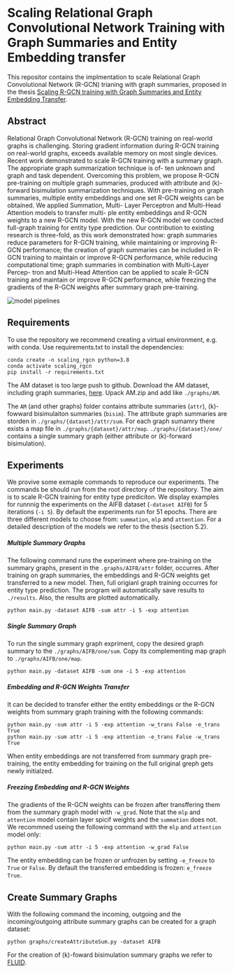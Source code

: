 # Scaling Relational Graph Convolutional Network Training with Graph Summaries and Entity Embedding transfer

This repositor contains the implmentation to scale Relational Graph Convolutional Network (R-GCN) trianing with graph summaries, proposed in the thesis [Scaling R-GCN training with Graph Summaries and Entity Embedding Transfer](https://github.com/tiddoloos/Scaling-RGCN-training/blob/main/thesis/Scaling_RGCN_Training_with_Graph_Summaries_and_Entity_Embedding_Transfer_Tiddo_Loos_2574974.pdf).

## Abstract
Relational Graph Convolutional Network (R-GCN) training on real-world graphs is challenging. Storing gradient information during R-GCN training on real-world graphs, exceeds available memory on most single devices.
Recent work demonstrated to scale R-GCN training with a summary graph. The appropriate graph summarization technique is of- ten unknown and graph and task dependent.
Overcoming this problem, we propose R-GCN pre-training on multiple graph summaries, produced with attribute and (k)-forward bisimulation summarization techniques.
With pre-training on graph summaries, multiple entity embeddings and one set R-GCN weights can be obtained.
We applied Summation, Multi- Layer Perceptron and Multi-Head Attention models to transfer multi- ple entity embeddings and R-GCN weights to a new R-GCN model.
With the new R-GCN model we conducted full-graph training for entity type prediction.
Our contribution to existing research is three-fold, as this work demonstrated how: graph summaries reduce parameters for R-GCN training, while maintaining or improving R-GCN performance;
the creation of graph summaries can be included in R-GCN training to maintain or improve R-GCN performance, while reducing computational time;
graph summaries in combination with Multi-Layer Percep- tron and Multi-Head Attention can be applied to scale R-GCN training and maintain or improve R-GCN performance, while freezing the gradients of the R-GCN weights after summary graph pre-training.

![model pipelines](https://github.com/tiddoloos/Scaling-RGCN-training/blob/main/thesis/pipelines.jpg?raw=true)

## Requirements
To use the repository we recommend creating a virtual environment, e.g. with conda.
Use requirements.txt to install the dependencies:
```
conda create -n scaling_rgcn python=3.8 
conda activate scaling_rgcn
pip install -r requirements.txt
```
The AM dataset is too large push to github.
Download the AM dataset, including graph summaries, [here](https://drive.google.com/uc?id=1r9bA0B75dvdlwEHBgpfOOhoRIpCZdHTr&export=download).
Upack AM.zip and add like `./graphs/AM`.

The `AM` (and other graphs) folder contains attribute summaries (`attr`), (k)-fowward bisimulaiton summaries (`bisim`).
The attribute graph summaries are storden in `./graphs/{dataset}/attr/sum`.
For each graph sumamry there exists a map file in `./graphs/{dataset}/attr/map`.
`./graphs/{dataset}/one/` contains a single summary graph (either attribute or (k)-forward bisimulation).

## Experiments
We provive some exmaple commands to reproduce our experiments.
The commands be should run from the root directory of the repository.
The aim is to scale R-GCN training for entity type prediciton.
We display examples for runnnig the experiments on the AIFB dataset (`-dataset AIFB`) for 5 iterations (`-i 5`).
By default the experiments run for 51 epochs.
There are three different models to choose from: `summation`, `mlp` and `attention`.
For a detailed description of the models we refer to the thesis (section 5.2).

##### Multiple Summary Graphs
The following command runs the experiment where pre-training on the summary graphs, present in the `.graphs/AIFB/attr` folder, occurres.
After training on graph summaries, the embeddings and R-GCN weights get transferred to a new model.
Then, full origianl graph training occurres for entity type prediction.
The program will automatically save results to `./results`.
Also, the results are plotted automatically.
```
python main.py -dataset AIFB -sum attr -i 5 -exp attention
```
##### Single Summary Graph
To run the single summary graph expriment, copy the desired graph summary to the `./graphs/AIFB/one/sum`.
Copy its complementing map graph to `./graphs/AIFB/one/map`.
```
python main.py -dataset AIFB -sum one -i 5 -exp attention
```
##### Embedding and R-GCN Weights Transfer
It can be decided to transfer either the entity embeddings or the R-GCN weights from summary graph training with the following commands:
```
python main.py -sum attr -i 5 -exp attention -w_trans False -e_trans True
python main.py -sum attr -i 5 -exp attention -e_trans False -w_trans True 
```
When entity embeddings are not transferred from summary graph pre-training, the entity embedding for training on the full original greph gets newly initialzed.
##### Freezing Embedding and R-GCN Weights
The gradients of the R-GCN weights can be frozen after transffering them from the summary graph model with `-w_grad`.
Note that the `mlp` and `attention` model contain layer spicif weights and the `summation` does not.
We recommned useing the following command with the `mlp` and `attention` model only:
```
python main.py -sum attr -i 5 -exp attention -w_grad False 
```
The entity embedding can be frozen or unfrozen  by setting `-e_freeze` to `True` or `False`.
By default the transferred embedding is frozen: `e_freeze True`.


## Create Summary Graphs
With the following command the incoming, outgoing and the incoming/outgoing attribute summary graphs can be created for a graph dataset:
```
python graphs/createAttributeSum.py -dataset AIFB
```
For the creation of (k)-foward bisimulation summary graphs we refer to [FLUID](https://github.com/t-blume/fluid-framework).
